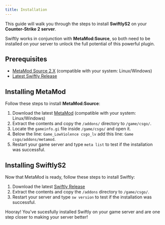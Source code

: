 ```yaml
---
title: Installation
---
```


This guide will walk you through the steps to install **SwiftlyS2** on your **Counter-Strike 2 server**.

Swiftly works in conjunction with **MetaMod:Source**, so both need to be installed on your server to unlock the full potential of this powerful plugin.

## Prerequisites

- [MetaMod Source 2.X](https://www.metamodsource.net/downloads.php?branch=dev) (compatible with your system: Linux/Windows)
- [Latest Swiftly Release](https://github.com/swiftly-solution/swiftlys2/releases)

## Installing MetaMod

Follow these steps to install **MetaMod:Source**:

1. Download the latest [MetaMod](https://www.metamodsource.net/downloads.php?branch=dev) (compatible with your system: Linux/Windows)
2. Extract the contents and copy the `/addons/` directory to `/game/csgo/`.
3. Locate the `gameinfo.gi` file inside `/game/csgo/` and open it.
4. Below the line: `Game_LowViolence csgo_lv` add this line: `Game csgo/addons/metamod`.
5. Restart your game server and type `meta list` to test if the installation was successful.

## Installing SwiftlyS2

Now that MetaMod is ready, follow these steps to install Swiftly:

1. Download the latest [Swiftly Release](https://github.com/swiftly-solution/swiftlys2/releases)
2. Extract the contents and copy the `/addons` directory to `/game/csgo/`.
3. Restart your server and type `sw version` to test if the installation was successful.

Hooray! You've sucesfully installed Swiftly on your game server and are one step closer to making your server better!
